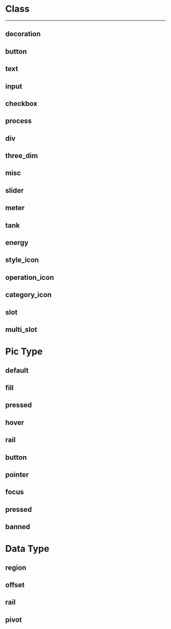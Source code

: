 # Class

-----

## decoration

## button

## text

## input

## checkbox

## process

## div

## three_dim

## misc

## slider

## meter

## tank

## energy

## style_icon

## operation_icon

## category_icon

## slot

## multi_slot

# Pic Type

## default

## fill

## pressed

## hover

## rail

## button

## pointer

## focus

## pressed

## banned

# Data Type

## region

## offset

## rail

## pivot
